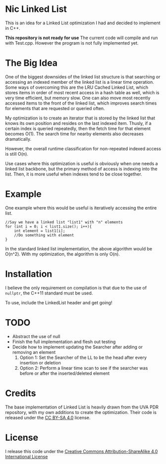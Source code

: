# Nic Linked List

This is an idea for a Linked List optimization I had and decided to implement in C++. 

**This repository is not ready for use**
The current code will compile and run with Test.cpp. However the program is not fully implemented yet. 


# The Big Idea
One of the biggest downsides of the linked list structure is that searching or accessing an indexed member of the linked list is a linear time operation. Some ways of overcoming this are the LRU Cached Linked List, which stores items in order of most recent access in a hash table as well, which is very time efficient, but memory slow. One can also move most recently accessed items to the front of the linked list, which improves search times for elements that are requested or queried often. 

My optimization is to create an iterator that is stored by the linked list that knows its own position and resides on the last indexed item. Thusly, if a certain index is queried repeatedly, then the fetch time for that element becomes O(1). The search time for nearby elements also decreases dramatically. 

However, the overall runtime classification for non-repeated indexed access is still O(n). 

Use cases where this optimization is useful is obviously when one needs a linked list backbone, but the primary method of access is indexing into the list. Then, it is more useful when indexes tend to be close together. 


# Example 

One example where this would be useful is iteratively accessing the entire list. 

```
//Say we have a linked list "list1" with "n" elements
for (int i = 0; i < list1.size(); i++){
    int element = list1[i];
    //Do something with element
}
```

In the standard linked list implementation, the above algorithm would be O(n^2). With my optimization, the algorithm is only O(n).

# Installation
I believe the only requirement on compilation is that due to the use of `nullptr`, the C++11 standard must be used. 

To use, include the LinkedList header and get going!

# TODO
* Abstract the use of null
* Finish the full implementation and flesh out testing
* Decide how to implement updating the Searcher after adding or removing an element
	1. Option 1: Set the Searcher of the LL to be the head after every insertion or deletion
	2. Option 2: Perform a linear time scan to see if the searcher was before or after the inserted/deleted element


# Credits
The base implementation of Linked List is heavily drawn from the UVA PDR repository, with my own additions to create the optimization. Their code is released under the [CC BY-SA 4.0](https://creativecommons.org/licenses/by-sa/4.0/) license. 

# License
I release this code under the [Creative Commons Attribution-ShareAlike 4.0 International License](https://creativecommons.org/licenses/by-sa/4.0/)